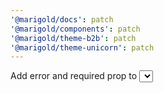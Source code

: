 ```yaml
---
'@marigold/docs': patch
'@marigold/components': patch
'@marigold/theme-b2b': patch
'@marigold/theme-unicorn': patch
---
```


Add error and required prop to <Select>
